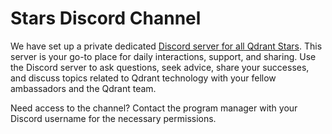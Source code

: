 # Stars Discord Channel

We have set up a private dedicated <span style="text-decoration:underline;">Discord server for all Qdrant Stars</span>. This server is your go-to place for daily interactions, support, and sharing. Use the Discord server to ask questions, seek advice, share your successes, and discuss topics related to Qdrant technology with your fellow ambassadors and the Qdrant team.

Need access to the channel? Contact the program manager with your Discord username for the necessary permissions.